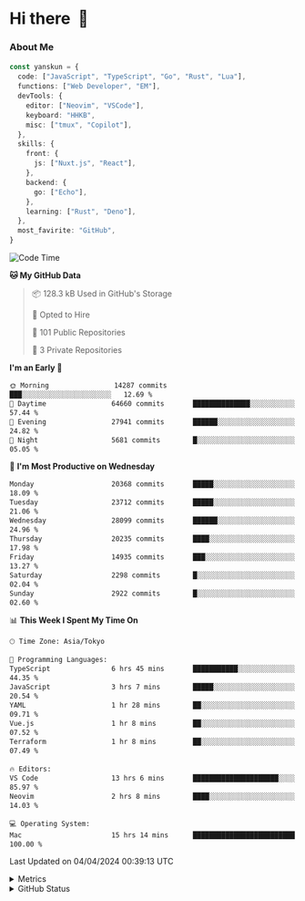 # Hi there&nbsp; :wave:

### About Me

```ts
const yanskun = {
  code: ["JavaScript", "TypeScript", "Go", "Rust", "Lua"],
  functions: ["Web Developer", "EM"],
  devTools: {
    editor: ["Neovim", "VSCode"],
    keyboard: "HHKB",
    misc: ["tmux", "Copilot"],
  },
  skills: {
    front: {
      js: ["Nuxt.js", "React"],
    },
    backend: {
      go: ["Echo"],
    },
    learning: ["Rust", "Deno"],
  },
  most_favirite: "GitHub",
}
```

<!--START_SECTION:waka-->
![Code Time](http://img.shields.io/badge/Code%20Time-778%20hrs%2022%20mins-blue)

**🐱 My GitHub Data** 

> 📦 128.3 kB Used in GitHub's Storage 
 > 
> 💼 Opted to Hire
 > 
> 📜 101 Public Repositories 
 > 
> 🔑 3 Private Repositories 
 > 
**I'm an Early 🐤** 

```text
🌞 Morning                14287 commits       ███░░░░░░░░░░░░░░░░░░░░░░   12.69 % 
🌆 Daytime                64660 commits       ██████████████░░░░░░░░░░░   57.44 % 
🌃 Evening                27941 commits       ██████░░░░░░░░░░░░░░░░░░░   24.82 % 
🌙 Night                  5681 commits        █░░░░░░░░░░░░░░░░░░░░░░░░   05.05 % 
```
📅 **I'm Most Productive on Wednesday** 

```text
Monday                   20368 commits       █████░░░░░░░░░░░░░░░░░░░░   18.09 % 
Tuesday                  23712 commits       █████░░░░░░░░░░░░░░░░░░░░   21.06 % 
Wednesday                28099 commits       ██████░░░░░░░░░░░░░░░░░░░   24.96 % 
Thursday                 20235 commits       ████░░░░░░░░░░░░░░░░░░░░░   17.98 % 
Friday                   14935 commits       ███░░░░░░░░░░░░░░░░░░░░░░   13.27 % 
Saturday                 2298 commits        █░░░░░░░░░░░░░░░░░░░░░░░░   02.04 % 
Sunday                   2922 commits        █░░░░░░░░░░░░░░░░░░░░░░░░   02.60 % 
```


📊 **This Week I Spent My Time On** 

```text
🕑︎ Time Zone: Asia/Tokyo

💬 Programming Languages: 
TypeScript               6 hrs 45 mins       ███████████░░░░░░░░░░░░░░   44.35 % 
JavaScript               3 hrs 7 mins        █████░░░░░░░░░░░░░░░░░░░░   20.54 % 
YAML                     1 hr 28 mins        ██░░░░░░░░░░░░░░░░░░░░░░░   09.71 % 
Vue.js                   1 hr 8 mins         ██░░░░░░░░░░░░░░░░░░░░░░░   07.52 % 
Terraform                1 hr 8 mins         ██░░░░░░░░░░░░░░░░░░░░░░░   07.49 % 

🔥 Editors: 
VS Code                  13 hrs 6 mins       █████████████████████░░░░   85.97 % 
Neovim                   2 hrs 8 mins        ████░░░░░░░░░░░░░░░░░░░░░   14.03 % 

💻 Operating System: 
Mac                      15 hrs 14 mins      █████████████████████████   100.00 % 
```


 Last Updated on 04/04/2024 00:39:13 UTC
<!--END_SECTION:waka-->

<details>
  <summary>Metrics</summary>
  <img src="https://github.com/yanskun/yanskun/blob/main/github-metrics.svg" alt="Metrics">
</details>

<details>
  <summary>GitHub Status</summary>
  <picture>
    <source media="(prefers-color-scheme: dark)" srcset="https://raw.githubusercontent.com/yanskun/yanskun/master/profile-summary-card-output/nord_dark/0-profile-details.svg">
   <img src="https://raw.githubusercontent.com/yanskun/yanskun/master/profile-summary-card-output/default/0-profile-details.svg">
  </picture>
  <br>
  <picture>
    <source media="(prefers-color-scheme: dark)" srcset="https://raw.githubusercontent.com/yanskun/yanskun/master/profile-summary-card-output/nord_dark/1-repos-per-language.svg">
   <img src="https://raw.githubusercontent.com/yanskun/yanskun/master/profile-summary-card-output/default/1-repos-per-language.svg">
  </picture>
  <picture>
    <source media="(prefers-color-scheme: dark)" srcset="https://raw.githubusercontent.com/yanskun/yanskun/master/profile-summary-card-output/nord_dark/2-most-commit-language.svg">
   <img src="https://raw.githubusercontent.com/yanskun/yanskun/master/profile-summary-card-output/default/2-most-commit-language.svg">
  </picture>
  <br>
  <picture>
    <source media="(prefers-color-scheme: dark)" srcset="https://raw.githubusercontent.com/yanskun/yanskun/master/profile-summary-card-output/nord_dark/3-stats.svg">
   <img src="https://raw.githubusercontent.com/yanskun/yanskun/master/profile-summary-card-output/default/3-stats.svg">
  </picture>
  <picture>
    <source media="(prefers-color-scheme: dark)" srcset="https://raw.githubusercontent.com/yanskun/yanskun/master/profile-summary-card-output/nord_dark/4-productive-time.svg">
   <img src="https://raw.githubusercontent.com/yanskun/yanskun/master/profile-summary-card-output/default/4-productive-time.svg">
  </picture>
</details>
